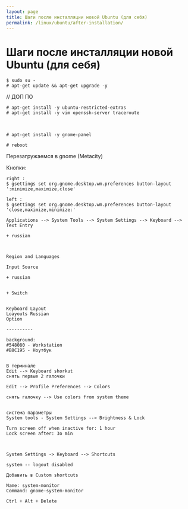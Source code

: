 ```yaml
---
layout: page
title: Шаги после инсталляции новой Ubuntu (для себя)
permalink: /linux/ubuntu/after-installation/
---
```



# Шаги после инсталляции новой Ubuntu (для себя)


    $ sudo su -
    # apt-get update && apt-get upgrade -y

<!--
# apt-get upgrade -y
-->


// ДОП ПО

    # apt-get install -y ubuntu-restricted-extras
    # apt-get install -y vim openssh-server traceroute

<br/>

    # apt-get install -y gnome-panel

<!--

sudo add-apt-repository universe
sudo apt-get update
sudo apt-get install gnome-session-flashback


gsettings set org.gnome.desktop.wm.preferences button-layout ':minimize,maximize,close'
-->


    # reboot

Перезагружаемся в gnome (Metacity)

Кнопки:

    right :
    $ gsettings set org.gnome.desktop.wm.preferences button-layout ':minimize,maximize,close'

    left :
    $ gsettings set org.gnome.desktop.wm.preferences button-layout 'close,maximize,minimize:'


<!--


Если не получится, то поставить dconf из центра загрузки


$ gconf-editor

/Apps->Metacity->general


двойной клик по button_layout


close,minimize,maximize:

на
menu:minimize,maximize,close

-->





    Applications --> System Tools --> System Settings --> Keyboard --> Text Entry

    + russian



    Region and Languages

    Input Source

    + russian


    + Switch


    Keyboard Layout
    Loayouts Russian
    Option

    ----------

    background:
    #548080 - Workstation
    #B8C195 - Ноутбук


    В терминале
    Edit --> Keyboard shorkut
    снять первые 2 галочки

    Edit --> Profile Preferences --> Colors

    снять галочку --> Use colors from system theme


    система параметры
    System tools - System Settings --> Brightness & Lock

    Turn screen off when inactive for: 1 hour
    Lock screen after: 3o min



    System Settings -> Keyboard --> Shortcuts

    system -- logout disabled

    Добавить в Custom shortcuts

    Name: system-monitor
    Command: gnome-system-monitor

    Ctrl + Alt + Delete
